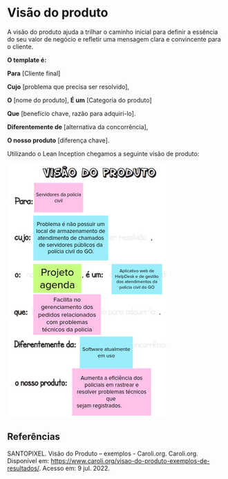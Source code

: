 # Visão do produto

A visão do produto ajuda a trilhar o caminho inicial para definir a essência do seu valor de negócio e refletir uma mensagem clara e convincente para o cliente.

**O template é:**

**Para** [Cliente final]

**Cujo** [problema que precisa ser resolvido],

**O** [nome do produto], **É um** [Categoria do produto]

**Que** [benefício chave, razão para adquiri-lo].

**Diferentemente de** [alternativa da concorrência],

**O nosso produto** [diferença chave].

Utilizando o Lean Inception chegamos a seguinte visão de produto:

![](../images/VisaoDoProduto.png)

## Referências

SANTOPIXEL. Visão do Produto – exemplos - Caroli.org. Caroli.org. Disponível em: <https://www.caroli.org/visao-do-produto-exemplos-de-resultados/>. Acesso em: 9 jul. 2022.

‌